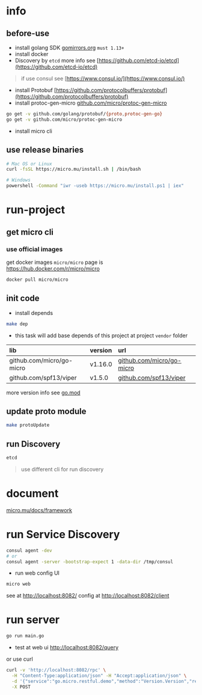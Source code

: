 # info

## before-use

- install golang SDK [gomirrors.org](https://gomirrors.org/) `must 1.13+`
- install docker
- Discovery by `etcd` more info see [https://github.com/etcd-io/etcd](https://github.com/etcd-io/etcd)
> if use consul see [https://www.consul.io/](https://www.consul.io/)
- install Protobuf [https://github.com/protocolbuffers/protobuf](https://github.com/protocolbuffers/protobuf)
- install protoc-gen-micro [github.com/micro/protoc-gen-micro](https://github.com/micro/protoc-gen-micro)

```bash
go get -v github.com/golang/protobuf/{proto,protoc-gen-go}
go get -v github.com/micro/protoc-gen-micro
```
- install micro cli

## use release binaries

```bash
# Mac OS or Linux
curl -fsSL https://micro.mu/install.sh | /bin/bash

# Windows
powershell -Command "iwr -useb https://micro.mu/install.ps1 | iex"
```

# run-project

## get micro cli

### use official images

get docker images `micro/micro` page is https://hub.docker.com/r/micro/micro
```bash
docker pull micro/micro
```

## init code

- install depends

```bash
make dep
```

- this task will add base depends of this project at project `vendor` folder

| lib                             | version | url                                                                |
|:--------------------------------|:--------|:-------------------------------------------------------------------|
| github.com/micro/go-micro       | v1.16.0 | [github.com/micro/go-micro](https://github.com/micro/go-micro)     |
| github.com/spf13/viper          | v1.5.0  | [github.com/spf13/viper](https://github.com/spf13/viper)           |

more version info see [go.mod](go.mod)

## update proto module

```bash
make protoUpdate
```

## run Discovery

```bash
etcd
```

> use different cli for run discovery

# document

[micro.mu/docs/framework](https://micro.mu/docs/framework.html)

# run Service Discovery

```sh
consul agent -dev
# or
consul agent -server -bootstrap-expect 1 -data-dir /tmp/consul
```

- run web config UI

```sh
micro web
```

see at [http://localhost:8082/](http://localhost:8082/)
config at [http://localhost:8082/client](http://localhost:8082/client)

# run server

```sh
go run main.go
```

- test at web ui [http://localhost:8082/query](http://localhost:8082/query)

or use curl

```sh
curl -v 'http://localhost:8082/rpc' \
  -H "Content-Type:application/json" -H "Accept:application/json" \
  -d '{"service":"go.micro.restful.demo","method":"Version.Version","request":{"name":"my"}}' \
  -X POST
```